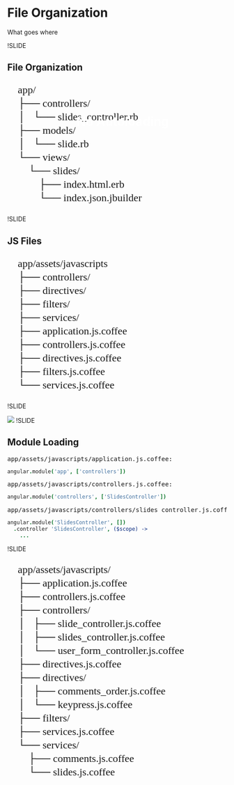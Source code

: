 # File Organization

What goes where

!SLIDE

## File Organization
<pre style="font-family: menlo; line-height: 31px; font-size: 24px;">
    app/
    ├── controllers/
    │   └── slides_controller.rb
    ├── models/
    │   └── slide.rb
    └── views/
        └── slides/
            ├── index.html.erb
            └── index.json.jbuilder
</pre>

!SLIDE

## JS Files
<pre style="font-family: menlo; line-height: 31px; font-size: 24px;">
    app/assets/javascripts
    ├── controllers/
    ├── directives/
    ├── filters/
    ├── services/
    ├── application.js.coffee
    ├── controllers.js.coffee
    ├── directives.js.coffee
    ├── filters.js.coffee
    └── services.js.coffee
</pre>

!SLIDE

<img src="/sad-panda.jpg" class="fullscreen" />
<h1 style="position:absolute; left: 387px; top: 300px;color:white;">No Autoloading</h1> 
!SLIDE

## Module Loading

<pre class="filename">app/assets/javascripts/application.js.coffee:</pre>

```coffeescript
angular.module('app', ['controllers'])
```

<pre class="filename">app/assets/javascripts/controllers.js.coffee:</pre>

```coffeescript
angular.module('controllers', ['SlidesController'])
```

<pre class="filename">app/assets/javascripts/controllers/slides_controller.js.coffee:</pre>

```coffeescript
angular.module('SlidesController', [])
  .controller 'SlidesController', ($scope) ->
    ...
```

!SLIDE

<pre style="font-family: menlo; line-height: 31px; font-size: 24px;">
    app/assets/javascripts/
    ├── application.js.coffee
    ├── controllers.js.coffee
    ├── controllers/
    │   ├── slide_controller.js.coffee
    │   ├── slides_controller.js.coffee
    │   └── user_form_controller.js.coffee
    ├── directives.js.coffee
    ├── directives/
    │   ├── comments_order.js.coffee
    │   └── keypress.js.coffee
    ├── filters/
    ├── services.js.coffee
    └── services/
        ├── comments.js.coffee
        └── slides.js.coffee
</pre>
